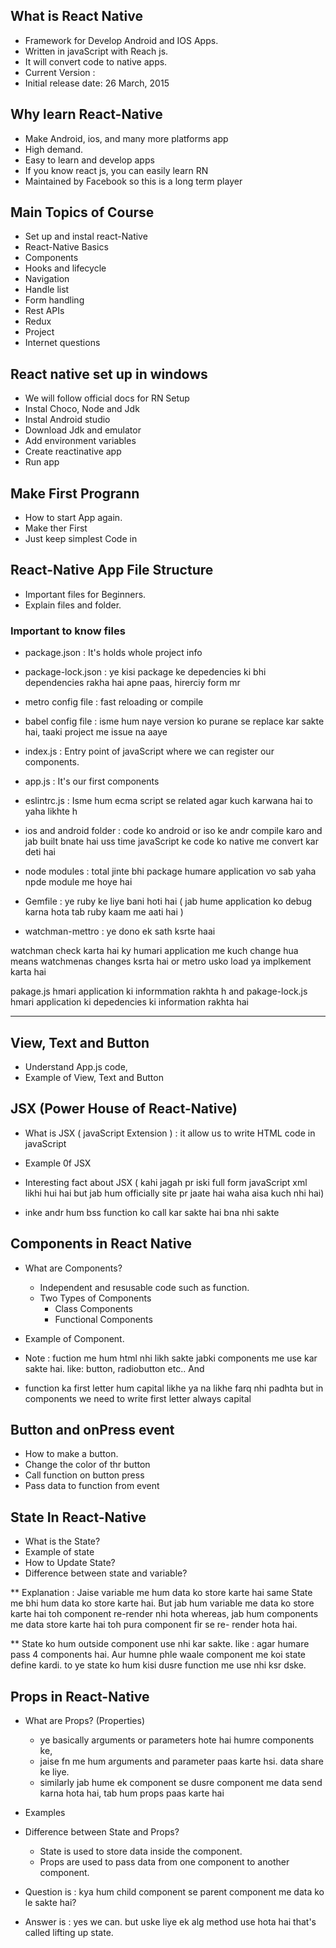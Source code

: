 ## What is React Native
- Framework for Develop Android and IOS Apps.
- Written in javaScript with Reach js.
- It will convert code to native apps.
- Current Version : 
- Initial release date: 26 March, 2015 


## Why learn React-Native
- Make Android, ios, and many more platforms app
- High demand.
- Easy to learn and develop apps
- If you know react js, you can easily learn RN
- Maintained by Facebook so this is a long term player

## Main Topics of Course
- Set up and instal react-Native
- React-Native Basics
- Components
- Hooks and lifecycle
- Navigation
- Handle list
- Form handling
- Rest APIs
- Redux
- Project
- Internet questions 

## React native set up in windows
- We will follow official docs for RN Setup
- Instal Choco, Node and Jdk
- Instal Android studio
- Download Jdk and emulator
- Add environment variables
- Create reactinative app
- Run app 

## Make First Progrann
- How to start App again.
- Make ther First 
- Just keep simplest Code in

## React-Native App File Structure
- Important files for Beginners.
- Explain files and folder.

### Important to know files
- package.json                     :         It's holds whole project info
- package-lock.json                :         ye kisi package ke depedencies ki bhi dependencies rakha hai apne paas, hirerciy form mr 
- metro config file                :         fast reloading or compile
- babel config file                :         isme hum naye version ko purane se replace kar sakte hai, taaki project me issue na aaye
- index.js                         :         Entry point of javaScript where we can register our components.
- app.js                           :         It's our first components
- eslintrc.js                      :         Isme hum ecma script se related agar kuch karwana hai to yaha likhte h
- ios and android folder           :         code ko android or iso ke andr compile karo and jab built bnate hai uss time javaScript ke code ko native me convert kar deti hai
- node modules                      :         total jinte bhi package humare application vo sab yaha npde module me hoye hai



- Gemfile                           :        ye ruby ke liye bani hoti hai ( jab hume application ko debug karna hota tab ruby kaam me aati hai )

- watchman-mettro                   :        ye dono ek sath ksrte haai

watchman check karta hai ky humari application me kuch change hua means watchmenas changes ksrta hai or
metro usko load ya implkement karta hai

pakage.js hmari application ki informmation rakhta h and
pakage-lock.js hmari application ki depedencies ki information rakhta hai

---

## View, Text and Button
- Understand App.js code,
- Example of View, Text and Button


## JSX (Power House of React-Native)
- What is JSX ( javaScript Extension  ) : it allow us to write HTML code in javaScript
- Example 0f JSX
- Interesting fact about JSX ( kahi jagah pr iski full form javaScript xml likhi hui hai but jab hum officially site pr jaate hai waha aisa kuch nhi hai)

- inke andr hum bss function ko call kar sakte hai bna nhi sakte


## Components in React Native
- What are Components?
    - Independent and resusable code such as function.
    - Two Types of Components
        - Class Components
        - Functional Components
- Example of Component.

- Note : fuction me hum html nhi likh sakte jabki components me use kar sakte hai. like: button, radiobutton etc.. And
- function ka first letter hum capital likhe ya na likhe farq nhi padhta but in components we need to write first letter always capital


## Button and onPress event
- How to make a button.
- Change the color of thr button
- Call function on button press
- Pass data to function from event


## State In React-Native
- What is the State?
- Example of state
- How to Update State?
- Difference between state and variable?

** Explanation : Jaise variable me hum data ko store karte hai same State me bhi hum data ko store karte hai. But jab hum variable me data ko store karte hai toh component re-render nhi hota whereas, jab hum components me data store karte hai toh pura component fir se re- render hota hai.

** State ko hum outside component use nhi kar sakte. like : agar humare pass 4 components hai. Aur humne phle waale component me koi state define kardi. to ye state ko hum kisi dusre function me use nhi ksr dske.


## Props in React-Native
- What are Props? (Properties)
    - ye basically arguments or parameters hote hai humre components ke,
    - jaise fn me hum arguments and parameter paas karte hsi. data share ke liye.
    - similarly jab hume ek component se dusre component me data send karna hota hai, tab hum props paas karte hai    
- Examples
- Difference between State and Props?
    - State is used to store data inside the component.
    - Props are used to pass data from one component to another component.

- Question is : kya hum child component se parent component me data ko le sakte hai?
- Answer is : yes we can. but uske liye ek alg method use hota hai that's called lifting up state.





